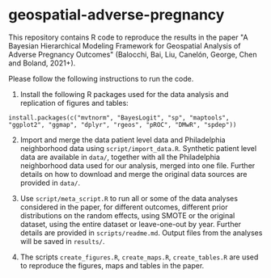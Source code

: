 # geospatial-adverse-pregnancy

This repository contains R code to reproduce the results in the paper "A Bayesian Hierarchical Modeling Framework for Geospatial Analysis of Adverse Pregnancy Outcomes" (Balocchi, Bai, Liu, Canelón, George, Chen and Boland, 2021+).

Please follow the following instructions to run the code.

1. Install the following R packages used for the data analysis and replication of figures and tables:
```
install.packages(c("mvtnorm", "BayesLogit", "sp", "maptools", "ggplot2", "ggmap", "dplyr", "rgeos", "pROC", "DMwR", "spdep"))
```

2. Import and merge the data patient level data and Philadelphia neighborhood data using `script/import_data.R`. Synthetic patient level data are available in `data/`, together with all the Philadelphia neighborhood data used for our analysis, merged into one file. Further details on how to download and merge the original data sources are provided in `data/`.

3. Use `script/meta_script.R` to run all or some of the data analyses considered in the paper, for different outcomes, different prior distributions on the random effects, using SMOTE or the original dataset, using the entire dataset or leave-one-out by year. Further details are provided in `scripts/readme.md`. Output files from the analyses will be saved in `results/`.

4. The scripts `create_figures.R`, `create_maps.R`, `create_tables.R` are used to reproduce the figures, maps and tables in the paper.
